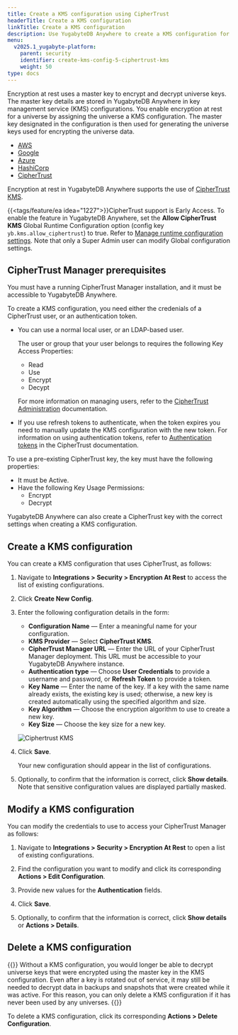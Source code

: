 ```yaml
---
title: Create a KMS configuration using CipherTrust
headerTitle: Create a KMS configuration
linkTitle: Create a KMS configuration
description: Use YugabyteDB Anywhere to create a KMS configuration for CipherTrust KMS.
menu:
  v2025.1_yugabyte-platform:
    parent: security
    identifier: create-kms-config-5-ciphertrust-kms
    weight: 50
type: docs
---
```


Encryption at rest uses a master key to encrypt and decrypt universe keys. The master key details are stored in YugabyteDB Anywhere in key management service (KMS) configurations. You enable encryption at rest for a universe by assigning the universe a KMS configuration. The master key designated in the configuration is then used for generating the universe keys used for encrypting the universe data.

<ul class="nav nav-tabs-alt nav-tabs-yb">
  <li >
    <a href="../aws-kms/" class="nav-link">
      <i class="fa-brands fa-aws" aria-hidden="true"></i>
      AWS
    </a>
  </li>
  <li >
    <a href="../google-kms/" class="nav-link">
      <i class="fa-brands fa-google" aria-hidden="true"></i>
      Google
    </a>
  </li>

  <li >
    <a href="../azure-kms/" class="nav-link">
      <i class="icon-azure" aria-hidden="true"></i>
      Azure
    </a>
  </li>

  <li >
    <a href="../hashicorp-kms/" class="nav-link">
      HashiCorp
    </a>
  </li>

  <li >
    <a href="../ciphertrust-kms/" class="nav-link active">
      CipherTrust
    </a>
  </li>

</ul>

Encryption at rest in YugabyteDB Anywhere supports the use of [CipherTrust KMS](https://thalesdocs.com/ctp/cm/latest/).

{{<tags/feature/ea idea="1227">}}CipherTrust support is Early Access. To enable the feature in YugabyteDB Anywhere, set the **Allow CipherTrust KMS** Global Runtime Configuration option (config key `yb.kms.allow_ciphertrust`) to true. Refer to [Manage runtime configuration settings](../../../administer-yugabyte-platform/manage-runtime-config/). Note that only a Super Admin user can modify Global configuration settings.

## CipherTrust Manager prerequisites

You must have a running CipherTrust Manager installation, and it must be accessible to YugabyteDB Anywhere.

To create a KMS configuration, you need either the credenials of a CipherTrust user, or an authentication token.

- You can use a normal local user, or an LDAP-based user.

  The user or group that your user belongs to requires the following Key Access Properties:
  - Read
  - Use
  - Encrypt
  - Decypt

  For more information on managing users, refer to the [CipherTrust Administration](https://thalesdocs.com/ctp/cm/latest/admin/cm_admin/authentication/users/index.html) documentation.

- If you use refresh tokens to authenticate, when the token expires you need to manually update the KMS configuration with the new token. For information on using authentication tokens, refer to [Authentication tokens](https://thalesdocs.com/ctp/cm/latest/admin/cm_admin/authentication/tokens/index.html#refresh-tokens) in the CipherTrust documentation.

To use a pre-existing CipherTrust key, the key must have the following properties:

- It must be Active.
- Have the following Key Usage Permissions:
  - Encrypt
  - Decrypt

YugabyteDB Anywhere can also create a CipherTrust key with the correct settings when creating a KMS configuration.

## Create a KMS configuration

You can create a KMS configuration that uses CipherTrust, as follows:

1. Navigate to **Integrations > Security > Encryption At Rest** to access the list of existing configurations.

1. Click **Create New Config**.

1. Enter the following configuration details in the form:

    - **Configuration Name** — Enter a meaningful name for your configuration.
    - **KMS Provider** — Select **CipherTrust KMS**.
    - **CipherTrust Manager URL** — Enter the URL of your CipherTrust Manager deployment. This URL must be accessible to your YugabyteDB Anywhere instance.
    - **Authentication type** — Choose **User Credentials** to provide a username and password, or **Refresh Token** to provide a token.
    - **Key Name** — Enter the name of the key. If a key with the same name already exists, the existing key is used; otherwise, a new key is created automatically using the specified algorithm and size.
    - **Key Algorithm** — Choose the encryption algorithm to use to create a new key.
    - **Key Size** — Choose the key size for a new key.

    ![Ciphertrust KMS](/images/yp/security/kms-ciphertrust-config.png)

1. Click **Save**.

    Your new configuration should appear in the list of configurations.

1. Optionally, to confirm that the information is correct, click **Show details**. Note that sensitive configuration values are displayed partially masked.

## Modify a KMS configuration

You can modify the credentials to use to access your CipherTrust Manager as follows:

1. Navigate to **Integrations > Security > Encryption At Rest** to open a list of existing configurations.

1. Find the configuration you want to modify and click its corresponding **Actions > Edit Configuration**.

1. Provide new values for the **Authentication** fields.

1. Click **Save**.

1. Optionally, to confirm that the information is correct, click **Show details** or **Actions > Details**.

## Delete a KMS configuration

{{<note title="Note">}}
Without a KMS configuration, you would longer be able to decrypt universe keys that were encrypted using the master key in the KMS configuration. Even after a key is rotated out of service, it may still be needed to decrypt data in backups and snapshots that were created while it was active. For this reason, you can only delete a KMS configuration if it has never been used by any universes.
{{</note>}}

To delete a KMS configuration, click its corresponding **Actions > Delete Configuration**.

